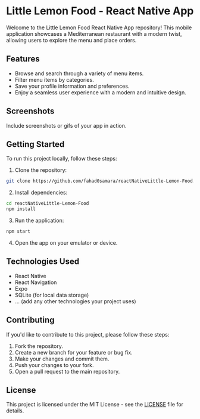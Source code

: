 


# Little Lemon Food - React Native App

Welcome to the Little Lemon Food React Native App repository! This mobile application showcases a Mediterranean restaurant with a modern twist, allowing users to explore the menu and place orders.

## Features

- Browse and search through a variety of menu items.
- Filter menu items by categories.
- Save your profile information and preferences.
- Enjoy a seamless user experience with a modern and intuitive design.

## Screenshots

Include screenshots or gifs of your app in action.

## Getting Started

To run this project locally, follow these steps:

1. Clone the repository:

```bash
git clone https://github.com/fahad0samara/reactNativeLittle-Lemon-Food.git
```

2. Install dependencies:

```bash
cd reactNativeLittle-Lemon-Food
npm install
```

3. Run the application:

```bash
npm start
```

4. Open the app on your emulator or device.

## Technologies Used

- React Native
- React Navigation
- Expo
- SQLite (for local data storage)
- ... (add any other technologies your project uses)

## Contributing

If you'd like to contribute to this project, please follow these steps:

1. Fork the repository.
2. Create a new branch for your feature or bug fix.
3. Make your changes and commit them.
4. Push your changes to your fork.
5. Open a pull request to the main repository.

## License

This project is licensed under the MIT License - see the [LICENSE](LICENSE) file for details.


